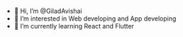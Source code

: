 - 👋 Hi, I’m @GiladAvishai
- 👀 I’m interested in Web developing and App developing
- 🌱 I’m currently learning React and Flutter

<!---
GiladAvishai/GiladAvishai is a ✨ special ✨ repository because its `README.md` (this file) appears on your GitHub profile.
You can click the Preview link to take a look at your changes.
--->
